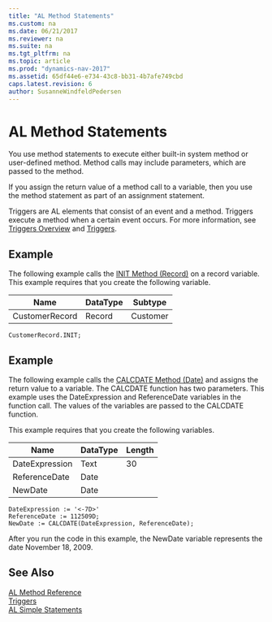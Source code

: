 ```yaml
---
title: "AL Method Statements"
ms.custom: na
ms.date: 06/21/2017
ms.reviewer: na
ms.suite: na
ms.tgt_pltfrm: na
ms.topic: article
ms.prod: "dynamics-nav-2017"
ms.assetid: 65df44e6-e734-43c8-bb31-4b7afe749cbd
caps.latest.revision: 6
author: SusanneWindfeldPedersen
---
```


 

# AL Method Statements
You use method statements to execute either built-in system method or user-defined method. Method calls may include parameters, which are passed to the method.  

 If you assign the return value of a method call to a variable, then you use the method statement as part of an assignment statement.  

 Triggers are AL elements that consist of an event and a method. Triggers execute a method when a certain event occurs. For more information, see [Triggers Overview](devenv-triggers-overview.md) and [Triggers](Triggers.md).  

## Example  
 The following example calls the [INIT Method (Record)](methods/devenv-init-method-record.md) on a record variable. This example requires that you create the following variable.  

|Name|DataType|Subtype|  
|----|--------|-------|  
|CustomerRecord|Record|Customer|  

```  
CustomerRecord.INIT;  
```  

## Example  
 The following example calls the [CALCDATE Method (Date)](methods/devenv-calcdate-method-date.md) and assigns the return value to a variable. The CALCDATE function has two parameters. This example uses the DateExpression and ReferenceDate variables in the function call. The values of the variables are passed to the CALCDATE function.  

 This example requires that you create the following variables.  

|Name|DataType|Length|  
|----------|--------------|------------|  
|DateExpression|Text|30|  
|ReferenceDate|Date||  
|NewDate|Date||  

```  
DateExpression := '<-7D>'  
ReferenceDate := 112509D;  
NewDate := CALCDATE(DateExpression, ReferenceDate);  
```  

 After you run the code in this example, the NewDate variable represents the date November 18, 2009.  

## See Also  
 [AL Method Reference](methods/devenv-al-method-reference.md)   
 [Triggers](triggers/devenv-triggers.md)   
 [AL Simple Statements](devenv-al-simple-statements.md)
